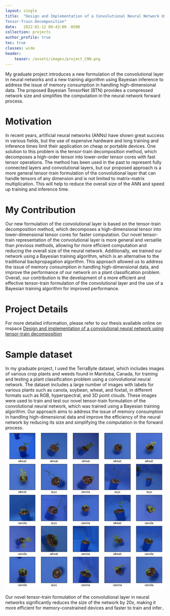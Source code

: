 ```yaml
---
layout: single
title:  "Design and Implementation of a Convolutional Neural Network Using
Tensor-Train Decomposition"
date:   2022-01-12 00:43:00 -0500
collection: projects
author_profile: true
toc: true
classes: wide
header:
    teaser: /assets/images/project_CNN.png
---
```


My graduate project introduces a new formulation of the convolutional layer in neural networks and a new training algorithm using Bayesian inference to address the issue of memory consumption in handling high-dimensional data. The proposed Bayesian TensorNet (BTN) provides a compressed network size and simplifies the computation in the neural network forward process.

# Motivation
In recent years, artificial neural networks (ANNs) have shown great success in various fields, but the use of expensive hardware and long training and inference times limit their application on cheap or portable devices. One solution to this problem is the tensor-train decomposition method, which decomposes a high-order tensor into lower-order tensor cores with fast tensor operations. The method has been used in the past to represent fully connected layers and convolutional layers, but our proposed approach is a more general tensor-train formulation of the convolutional layer that can handle tensors of any dimension and is not limited to matrix-matrix multiplication. This will help to reduce the overall size of the ANN and speed up training and inference time.

# My Contribution
Our new formulation of the convolutional layer is based on the tensor-train decomposition method, which decomposes a high-dimensional tensor into lower-dimensional tensor cores for faster computation. Our novel tensor-train representation of the convolutional layer is more general and versatile than previous methods, allowing for more efficient computation and reducing the overall size of the neural network. Additionally, we trained our network using a Bayesian training algorithm, which is an alternative to the traditional backpropagation algorithm. This approach allowed us to address the issue of memory consumption in handling high-dimensional data, and improve the performance of our network on a plant classification problem. Overall, our contribution is the development of a more efficient and effective tensor-train formulation of the convolutional layer and the use of a Bayesian training algorithm for improved performance.

# Project Details
For more detailed information, please refer to our thesis available online on mspace <a href="https://mspace.lib.umanitoba.ca/handle/1993/36582">Design and implementation of a convolutional neural network using tensor-train decomposition</a>

# Sample dataset
In my graduate project, I used the TerraByte dataset, which includes images of various crop plants and weeds found in Manitoba, Canada, for training and testing a plant classification problem using a convolutional neural network. The dataset includes a large number of images with labels for various plants such as canola, soybean, wheat, and foxtail, in different formats such as RGB, hyperspectral, and 3D point clouds. These images were used to train and test our novel tensor-train formulation of the convolutional neural network, which was trained using a Bayesian training algorithm. Our approach aims to address the issue of memory consumption in handling high-dimensional data and improve the efficiency of the neural network by reducing its size and simplifying the computation in the forward process.
<img class="center" src="/assets/images/project_CNN_data.png" alt="Sample of my training dataset."> 

Our novel tensor-train formulation of the convolutional layer in neural networks significantly reduces the size of the network by 20x, making it more efficient for memory-constrained devices and faster to train and infer..



